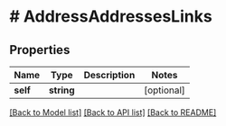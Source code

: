 # # AddressAddressesLinks

## Properties

Name | Type | Description | Notes
------------ | ------------- | ------------- | -------------
**self** | **string** |  | [optional]

[[Back to Model list]](../../README.md#models) [[Back to API list]](../../README.md#endpoints) [[Back to README]](../../README.md)

